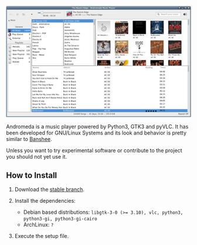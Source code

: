 ![Andromeda GUI](https://raw.githubusercontent.com/rsm-gh/andromeda/master/usr/share/doc/andromeda/preview.jpeg)

Andromeda is a music player powered by Python3, GTK3 and pyVLC. It has been developed for GNU/Linux Systems and its look and behavior is pretty similar to [Banshee](http://banshee.fm).

Unless you want to try experimental software or contribute to the project you should not yet use it.

## How to Install

1. Download the [stable branch](https://github.com/rsm-gh/andromeda/archive/master.zip).
2. Install the dependencies:
    * Debian based distributions: `libgtk-3-0 (>= 3.10), vlc, python3, python3-gi, python3-gi-cairo`
    * ArchLinux: `?`

3. Execute the setup file.
